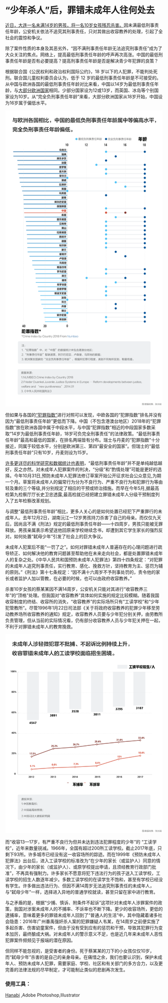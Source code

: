 # “少年杀人”后，罪错未成年人往何处去 #

[近日，大连一名未满14岁的男孩，将一名10岁女孩残忍杀害。](https://www.thepaper.cn/newsDetail_forward_4791263)因未满最低刑事责任年龄，公安机关依法不追究其刑事责任，只对其做出收容教养的处理，引起了全社会的震惊和争议。

除了案件性质的本身及其恶劣外，“因不满刑事责任年龄无法追究刑事责任”成为了大众关注的焦点。网络上，提高最低刑事责任年龄的呼声再次高涨。中国的最低刑事责任年龄是否有必要提高？提高刑事责任年龄是否是解决青少年犯罪的良策？

根据联合国《公民权利和政治权利国际公约》，18 岁以下的人犯罪，不能判处死刑。联合国儿童权利委员会认为，低于 12 岁的最低刑事责任年龄是不可接受的。从中国与欧洲各国的最低刑事责任年龄对比来看，中国以14岁为最低刑事责任年龄，与[大部分欧洲国家](https://www.researchgate.net/publication/291040931_Juvenile_Justice_Systems_in_Europe_-_Reform_developments_between_justice_welfare_and_'new_punitiveness'1)相同。少部分国家设为12或13岁，而英国、冰岛等个别国家设为10岁。从“完全负刑事责任年龄”来看，大部分欧洲国家从18岁开始，中国设为16岁属于偏低水平。

![image1](https://github.com/G-York/Newbee2/blob/master/%E8%B4%9F%E5%88%91%E4%BA%8B%E8%B4%A3%E4%BB%BB%E5%B9%B4%E9%BE%84.png)

但如果与各国的[“犯罪指数”](https://www.numbeo.com/crime/rankings_by_country.jsp)进行对照可以发现，中欧各国的“犯罪指数”排名并没有因为“最低刑事责任年龄”更低而下降。中国（不包含港澳台地区）2018年的“犯罪指数”放在欧洲各国中属于中段水平，与中国“犯罪指数”相近的中段国家多数采取“14岁为最低刑事责任年龄，18岁可负完全刑事责任”的法律政策。“最低刑事责任年龄”最高和最低的国家，在排名两端皆有分布。瑞士与丹麦的“犯罪指数”十分接近，同属于较低水平，分别是欧洲第三、第四“最安全的国家”。但瑞士的“最低刑事责任年龄”只有10岁，丹麦则设为15岁。

[许多更详尽的科学研究和数据统计也表明](http://xuewen.cnki.net/CMFD-2005040236.nh.html)，“最低刑事责任年龄”并不是单纯越低越好，反之亦然。对未成年人犯罪案件的判决，“分级”和“酌情处理”可能是更好的选择。今年10月31日,预防未成年人犯罪法修订草案开始公开征求社会公众意见,为期一个月。草案将未成年人的偏常行为分为不良行为、严重不良行为和犯罪行为等由轻及重的三个等级,并分别规定了相应的干预或矫治措施。而早在今年5月,据最高检第九检察厅厅长史卫忠透露,最高检就已经把建立罪错未成年人分级干预制度列入了五年检察改革规划。

与调整“最低刑事责任年龄”相比，更多人关心的是如何处置已经犯下严重罪行的未成年人。去年12月2日，湖南沅江一12岁男孩持刀杀害了自己的母亲。而仅仅九天后，因尚且不满《刑法》规定的最低刑事责任年龄——十四周岁，男孩只能被无罪释放。男孩亲属表示希望送他回原来学校继续念书，却遭到其它学生家长的强烈反对。如何处置“弑母少年”引发了社会上的巨大争议。

未成年人犯案后不能“一罚了之”。如何对罪错未成年人普遍存在的心理问题进行疏导矫正、如何解决他的教育问题甚至帮助他在未来走向社会，都是处置罪错未成年人的复杂之处。《中华人民共和国预防未成年人犯罪法》第四十四条规定：“对犯罪的未成年人追究刑事责任，实行教育、感化、挽救方针，坚持教育为主、惩罚为辅的原则。”《刑法》第十七条规定：“因不满十六周岁不予刑事处罚的，责令他的家长或者监护人加以管教，在必要的时候，也可以由政府收容教养。”

杀害10岁女孩的蔡某某因不满14周岁，公安机关只能对其进行“收容教养三年”的“顶格”处理。但我国对“收容教养”具体如何实施的规定比较模糊。随着我国收容制度的终结、收容所的消失，“收容教养”的实际场所只有“工读学校”和“少年犯管教所”。尽管1996年1月22日司法部《关于将政府收容教养的犯罪少年移至劳动教养场所收容教养的通知》规定，收容教养人员要与少年犯分别关押，由劳教所负责管理，但从当前的实际情况看，仍有部分收容教养人员与少年犯关押在一起，不利于对罪错未成年人的教育挽救。

![image2](https://github.com/G-York/Newbee2/blob/master/%E5%B7%A5%E8%AF%BB%E5%AD%A6%E6%A0%A1.png)

而“收容13—17岁，有严重不良行为但并未达到违法犯罪程度的少年”的 “工读学校”，近年来数量锐减。1966年，全国有超过200所工读学校。截止2017年底，只剩下93所。许多城市已经没有这一收容场所的踪迹。而在1999年《预防未成年人犯罪法》出台后，进入工读学校的标准改为“在少年的家长（或监护人）同意的情况下，由少年的家长（或监护人）、或原学校提出申请，且须经教育行政部门批准”，不再具有强制力。许多家长不愿意将犯下违法行为的孩子送入工读学校，工读学校的招生人数逐年减少。多数工读学校的在读学生不饱和，甚至有学校已经没有学生。许多做出违法行为、但因不满14周岁无法追究刑事责任的未成年人，与“弑母少年”一样，选择进入异地的普通学校就读，甚至只留在家中进行教育。

与之矛盾的是，根据“少捕、慎诉、附条件不起诉”这项针对未成年人涉罪案件的政策，我国对涉案未成年人的不捕率、不诉率也不断下降。更少的收容场所，更低的逮捕率，意味着更多的罪错未成年人回到了“普通人的生活”中，其中隐藏着诸多社会隐患：2016年广州番禹强奸杀人案的犯罪嫌疑人韦某，在14周岁之前便实施了多起杀害、伤害幼童案件，但由于没有受到应有的惩罚和干预，导致其犯罪行为变本加厉，最终酿成大祸。对未成年人的警示意义不足，也是近几年来未成年人恶性犯罪案件频频见于报端的潜在原因。

但同样不能忽视的，是受害者的身份。死于蔡某某的刀下的小女孩仅仅10岁，而“弑母少年”杀害的是自己的亲身母亲。在痛惜之余，我们也要认识到，保护未成年人、预防未成年人犯罪，需要家庭、学校、社区和有关部门的多方合力，以及更完善的法律法规的尽早制定，才可能制止类似的悲剧再次发生。



### 使用工具： ###
[Hanabi](http://hanabi.data-viz.cn/visualisation)
,Adobe Photoshop,Illustrator

